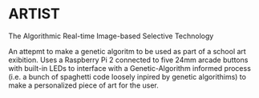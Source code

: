 # ARTIST
The Algorithmic Real-time Image-based Selective Technology

An attepmt to make a genetic algoritm to be used as part of a school art exibition.
Uses a Raspberry Pi 2 connected to five 24mm arcade buttons with built-in LEDs to interface with a Genetic-Algorithm informed process (i.e. a bunch of spaghetti code loosely inpired by genetic algorithims) to make a personalized piece of art for the user.
